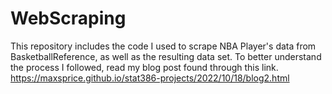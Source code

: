 # WebScraping
This repository includes the code I used to scrape NBA Player's data from BasketballReference, as well as the resulting data set. To better understand the process I followed, read my blog post found through this link. 
https://maxsprice.github.io/stat386-projects/2022/10/18/blog2.html

